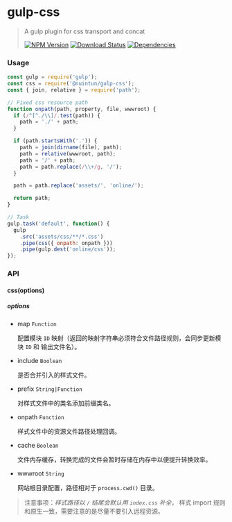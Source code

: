 # gulp-css

> A gulp plugin for css transport and concat
>
> [![NPM Version][npm-image]][npm-url]
> [![Download Status][download-image]][npm-url]
> [![Dependencies][david-image]][david-url]

### Usage

```js
const gulp = require('gulp');
const css = require('@nuintun/gulp-css');
const { join, relative } = require('path');

// Fixed css resource path
function onpath(path, property, file, wwwroot) {
  if (/^[^./\\]/.test(path)) {
    path = './' + path;
  }

  if (path.startsWith('.')) {
    path = join(dirname(file), path);
    path = relative(wwwroot, path);
    path = '/' + path;
    path = path.replace(/\\+/g, '/');
  }

  path = path.replace('assets/', 'online/');

  return path;
}

// Task
gulp.task('default', function() {
  gulp
    .src('assets/css/**/*.css')
    .pipe(css({ onpath: onpath }))
    .pipe(gulp.dest('online/css'));
});
```

### API

#### css(options)

##### _options_

* map `Function`

  配置模块 `ID` 映射（返回的映射字符串必须符合文件路径规则，会同步更新模块 `ID` 和 输出文件名）。

* include `Boolean`

  是否合并引入的样式文件。

* prefix `String|Function`

  对样式文件中的类名添加前缀类名。

* onpath `Function`

  样式文件中的资源文件路径处理回调。

* cache `Boolean`

  文件内存缓存，转换完成的文件会暂时存储在内存中以便提升转换效率。

* wwwroot `String`

  网站根目录配置，路径相对于 `process.cwd()` 目录。

> 注意事项：_样式路径以 `/` 结尾会默认用 `index.css` 补全_， 样式 import 规则和原生一致，需要注意的是尽量不要引入远程资源。

[npm-image]: http://img.shields.io/npm/v/gulp-css.svg?style=flat-square
[npm-url]: https://www.npmjs.org/package/gulp-css
[download-image]: http://img.shields.io/npm/dm/gulp-css.svg?style=flat-square
[david-image]: http://img.shields.io/david/nuintun/gulp-css.svg?style=flat-square
[david-url]: https://david-dm.org/nuintun/gulp-css
